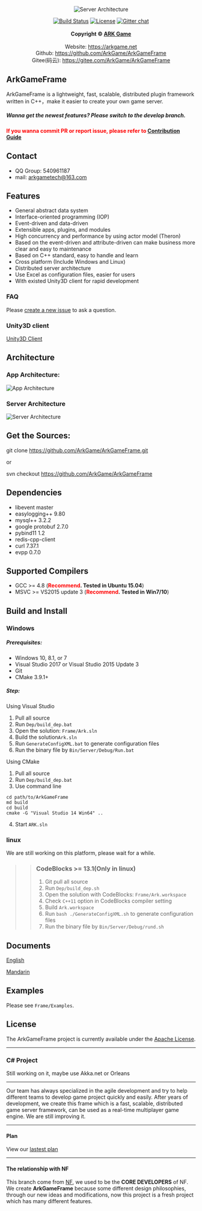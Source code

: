 <center>

![Server Architecture](https://raw.githubusercontent.com/ArkGame/ArkGameFrame/master/Docs/asserts/imgs/ArkGameFrame.png)

[![Build Status](https://travis-ci.org/ArkGame/ArkGameFrame.svg?branch=master)](https://travis-ci.org/ArkGame/ArkGameFrame)
[![License](https://img.shields.io/badge/License-Apache%202.0-blue.svg)](https://opensource.org/licenses/Apache-2.0)
[![Gitter chat](https://badges.gitter.im/gitterhq/node-gitter.png)](https://gitter.im/ArkGame/Lobby)
<br><br>
**Copyright © [ARK Game](https://arkgame.net "ARK Game")**
<br><br>
Website: https://arkgame.net
<br>
Github: https://github.com/ArkGame/ArkGameFrame
<br>
Gitee(码云): https://gitee.com/ArkGame/ArkGameFrame
</center>

## ArkGameFrame
ArkGameFrame is a lightweight, fast, scalable, distributed plugin framework written in C++，make it easier to create your own game server. 



##### Wanna get the newest features? Please switch to the develop branch.

**<font color=red>If you wanna commit PR or report issue, please refer to [Contribution Guide](https://github.com/ArkGame/ArkGameFrame/blob/master/CONTRIBUTING.md)</font>**

## Contact

- QQ Group: 540961187
- mail: arkgametech@163.com

## Features

- General abstract data system
- Interface-oriented programming (IOP)
- Event-driven and data-driven
- Extensible apps, plugins, and modules
- High concurrency and performance by using actor model (Theron)
- Based on the event-driven and attribute-driven can make business more clear and easy to maintenance
- Based on C++ standard, easy to handle and learn
- Cross platform (Include Windows and Linux)
- Distributed server architecture
- Use Excel as configuration files, easier for users
- With existed Unity3D client for rapid development

### FAQ

Please [create a new issue](https://github.com/ArkGame/ArkGameFrame/issues) to ask a question.

### Unity3D client

[Unity3D Client](https://github.com/ArkGame/ArkClient-Unity3D)

## Architecture

### App Architecture:

![App Architecture](https://raw.githubusercontent.com/ArkGame/ArkGameFrame/master/Docs/asserts/imgs/AppArchitecture.png)

### Server Architecture

![Server Architecture](https://raw.githubusercontent.com/ArkGame/ArkGameFrame/master/Docs/asserts/imgs/ServerArchitecture.png)

## Get the Sources:

git clone https://github.com/ArkGame/ArkGameFrame.git

or

svn checkout https://github.com/ArkGame/ArkGameFrame

## Dependencies

- libevent master
- easylogging++ 9.80
- mysql++ 3.2.2
- google protobuf 2.7.0
- pybind11 1.2
- redis-cpp-client
- curl 7.37.1
- evpp 0.7.0

## Supported Compilers

- GCC >= 4.8 (**<font color=red>Recommend</font>. Tested in Ubuntu 15.04**)
- MSVC >= VS2015 update 3 (**<font color=red>Recommend</font>. Tested in Win7/10**)

## Build and Install

### Windows

##### Prerequisites:

- Windows 10, 8.1, or 7
- Visual Studio 2017 or Visual Studio 2015 Update 3
- Git
- CMake 3.9.1+

##### Step:
Using Visual Studio
1. Pull all source
2. Run `Dep/build_dep.bat`
3. Open the solution: `Frame/Ark.sln`
4. Build the solution`Ark.sln`
5. Run `GenerateConfigXML.bat` to generate configuration files
6. Run the binary file by `Bin/Server/Debug/Run.bat`

Using CMake
1. Pull all source
2. Run `Dep/build_dep.bat`
3. Use command line
```batch
cd path/to/ArkGameFrame
md build
cd build
cmake -G "Visual Studio 14 Win64" ..
```
4. Start `ARK.sln`

### linux

We are still working on this platform, please wait for a while.


>> ### CodeBlocks >= 13.1(Only in linux)
>> 1. Git pull all source
>> 2. Run `Dep/build_dep.sh`
>> 3. Open the solution with CodeBlocks: `Frame/Ark.workspace`
>> 4. Check `C++11` option in CodeBlocks compiler setting
>> 5. Build `Ark.workspace`
>> 6. Run `bash ./GenerateConfigXML.sh` to generate configuration files
>> 7. Run the binary file by `Bin/Server/Debug/rund.sh`

## Documents

[English](https://github.com/ArkGame/ArkGameFrame/blob/master/Docs/doc_EN.md)

[Mandarin](https://github.com/ArkGame/ArkGameFrame/blob/master/Docs/doc_ZH.md)

## Examples

Please see `Frame/Examples`.

## License

The ArkGameFrame project is currently available under the [Apache License](https://github.com/ArkGame/ArkGameFrame/blob/master/LICENSE).

----------
### C# Project

Still working on it, maybe use Akka.net or Orleans

----------
Our team has always specialized in the agile development and try to help different teams to develop game project quickly and easily. After years of development, we create this frame which is a fast, scalable, distributed game server framework, can be used as a real-time multiplayer game engine. We are still improving it.

----------

#### Plan

View our [lastest plan](https://github.com/ArkGame/ArkGameFrame/blob/master/Docs/plan.md)

----------

#### The relationship with NF

This branch come from [NF](https://github.com/ketoo/NoahGameFrame), we used to be the **CORE DEVELOPERS** of NF. We create **ArkGameFrame** because some different design philosophies, through our new ideas and modifications, now this project is a fresh project which has many different features.